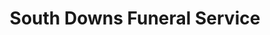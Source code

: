 ---
title: "South Downs Funeral Service"
url: /denmead-waterlooville/south-downs-funeral-service/
shop: Bestattungen
---